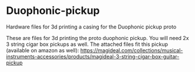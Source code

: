 # Duophonic-pickup
Hardware files for 3d printing a casing for the Duophonic pickup proto

These are files for 3d printing the proto duophonic pickup. You will need 2x 3 string cigar box pickups as well. The attached files fit this pickup (available on amazon as well): https://magideal.com/collections/musical-instruments-accessories/products/magideal-3-string-cigar-box-guitar-pickup
